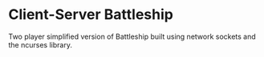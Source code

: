 # Client-Server Battleship

Two player simplified version of Battleship built using
network sockets and the ncurses library.

